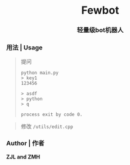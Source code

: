 <div align="center">

# Fewbot
### 轻量级bot机器人

</div>

### 用法 | Usage
> 提问
  > ```shell
  > python main.py
  > > key1
  > 123456
  > 
  > > asdf
  > > python
  > > q
  > 
  > process exit by code 0.
  > ```

> 修改
`/utils/edit.cpp`

### Author | 作者
**ZJL and ZMH**
